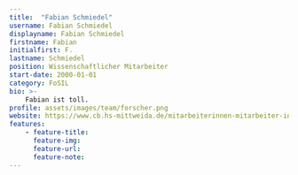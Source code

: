 ```yaml
---
title:  "Fabian Schmiedel"
username: Fabian Schmiedel
displayname: Fabian Schmiedel
firstname: Fabian
initialfirst: F.
lastname: Schmiedel
position: Wissenschaftlicher Mitarbeiter
start-date: 2000-01-01
category: FoSIL
bio: >- 
    Fabian ist toll.   
profile: assets/images/team/forscher.png
website: https://www.cb.hs-mittweida.de/mitarbeiterinnen-mitarbeiter-in-ihren-fachgruppen/schmiedel-fabian/
features:
    - feature-title: 
      feature-img: 
      feature-url: 
      feature-note: 
---
```

